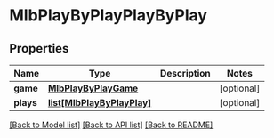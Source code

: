 # MlbPlayByPlayPlayByPlay

## Properties
Name | Type | Description | Notes
------------ | ------------- | ------------- | -------------
**game** | [**MlbPlayByPlayGame**](MlbPlayByPlayGame.md) |  | [optional] 
**plays** | [**list[MlbPlayByPlayPlay]**](MlbPlayByPlayPlay.md) |  | [optional] 

[[Back to Model list]](../README.md#documentation-for-models) [[Back to API list]](../README.md#documentation-for-api-endpoints) [[Back to README]](../README.md)

